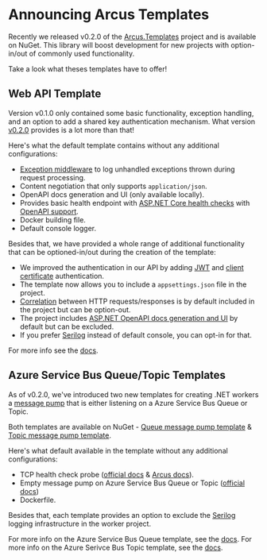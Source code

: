 # Announcing Arcus Templates

Recently we released v0.2.0 of the [Arcus.Templates](https://github.com/arcus-azure/arcus.templates/releases/tag/v0.2.0) project and is available on NuGet.
This library will boost development for new projects with option-in/out of commonly used functionality.

Take a look what theses templates have to offer!

## Web API Template

Version v0.1.0 only contained some basic functionality, exception handling, and an option to add a shared key authentication mechanism.
What version [v0.2.0](https://www.nuget.org/packages/Arcus.Templates.WebApi/) provides is a lot more than that! 

Here's what the default template contains without any additional configurations:

* [Exception middleware](https://webapi.arcus-azure.net/features/logging) to log unhandled exceptions thrown during request processing.
* Content negotiation that only supports `application/json`.
* OpenAPI docs generation and UI (only available locally).
* Provides basic health endpoint with [ASP.NET Core health checks](https://docs.microsoft.com/en-us/aspnet/core/host-and-deploy/health-checks?view=aspnetcore-2.2) with [OpenAPI support](https://www.codit.eu/blog/documenting-asp-net-core-health-checks-with-openapi/).
* Docker building file.
* Default console logger.

Besides that, we have provided a whole range of additional functionality that can be optioned-in/out during the creation of the template:

* We improved the authentication in our API by adding [JWT](https://webapi.arcus-azure.net/features/security/auth/certificate) and [client certificate](https://webapi.arcus-azure.net/features/security/auth/certificate) authentication.
* The template now allows you to include a `appsettings.json` file in the project.
* [Correlation](https://webapi.arcus-azure.net/features/correlation) between HTTP requests/responses is by default included in the project but can be option-out.
* The project includes [ASP.NET OpenAPI docs generation and UI](https://docs.microsoft.com/en-us/aspnet/core/tutorials/getting-started-with-swashbuckle?view=aspnetcore-3.1&tabs=visual-studio) by default but can be excluded.
* If you prefer [Serilog](https://serilog.net/) instead of default console, you can opt-in for that.

For more info see the [docs](https://templates.arcus-azure.net/features/web-api-template).

## Azure Service Bus Queue/Topic Templates

As of v0.2.0, we've introduced two new templates for creating .NET workers a [message pump](https://messaging.arcus-azure.net/features/message-pumps/service-bus) that is either listening on a Azure Service Bus Queue or Topic.

Both templates are available on NuGet - [Queue message pump template](https://www.nuget.org/packages/Arcus.Templates.ServiceBus.Queue/) & [Topic message pump template](https://www.nuget.org/packages/Arcus.Templates.ServiceBus.Topic/).

Here's what default available in the template without any additional configurations:

* TCP health check probe ([official docs](https://docs.microsoft.com/en-us/aspnet/core/host-and-deploy/health-checks?view=aspnetcore-2.2) & [Arcus docs](https://messaging.arcus-azure.net/features/tcp-health-probe)).
* Empty message pump on Azure Service Bus Queue or Topic ([official docs](https://docs.microsoft.com/en-us/azure/service-bus-messaging/service-bus-dotnet-get-started-with-queues))
* Dockerfile.

Besides that, each template provides an option to exclude the [Serilog](https://serilog.net/) logging infrastructure in the worker project.

For more info on the Azure Service Bus Queue template, see the [docs](https://templates.arcus-azure.net/features/servicebus-queue-worker-template).
For more info on the Azure Serivce Bus Topic template, see the [docs](https://templates.arcus-azure.net/features/servicebus-topic-worker-template).
